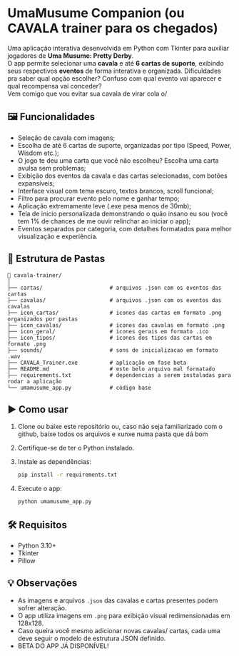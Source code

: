 # UmaMusume Companion (ou CAVALA trainer para os chegados)

Uma aplicação interativa desenvolvida em Python com Tkinter para auxiliar jogadores de **Uma Musume: Pretty Derby**.<br>
O app permite selecionar uma **cavala** e até **6 cartas de suporte**, exibindo seus respectivos **eventos** de forma interativa e organizada.
Dificuldades pra saber qual opção escolher? Confuso com qual evento vai aparecer e qual recompensa vai conceder? <br>
Vem comigo que vou evitar sua cavala de virar cola o/ 

## 🖼️ Funcionalidades
- Seleção de cavala com imagens;
- Escolha de até 6 cartas de suporte, organizadas por tipo (Speed, Power, Wisdom etc.);
- O jogo te deu uma carta que você não escolheu? Escolha uma carta avulsa sem problemas;
- Exibição dos eventos da cavala e das cartas selecionadas, com botões expansíveis;
- Interface visual com tema escuro, textos brancos, scroll funcional;
- Filtro para procurar evento pelo nome e ganhar tempo;
- Aplicação extremamente leve (.exe pesa menos de 30mb);
- Tela de inicio personalizada demonstrando o quão insano eu sou (você tem 1% de chances de me ouvir relinchar ao iniciar o app);
- Eventos separados por categoria, com detalhes formatados para melhor visualização e experiência. 

## 📁 Estrutura de Pastas

```
📁 cavala-trainer/
│
├── cartas/                     # arquivos .json com os eventos das cartas
├── cavalas/                    # arquivos .json com os eventos das cavalas                   
├── icon_cartas/                # icones das cartas em formato .png organizados por pastas
├── icon_cavalas/               # icones das cavalas em formato .png
├── icon_geral/                 # icones gerais em formato .ico
├── icon_tipos/                 # icones dos tipos das cartas em formato .png
├── sounds/                     # sons de inicializacao em formato .wav
├── CAVALA_Trainer.exe          # aplicação em fase beta
├── README.md                   # este belo arquivo mal formatado
├── requirements.txt            # dependencias a serem instaladas para rodar a aplicação
└── umamusume_app.py            # código base
```

## ▶️ Como usar
1. Clone ou baixe este repositório ou, caso não seja familiarizado com o github, baixe todos os arquivos e xunxe numa pasta que dá bom 
2. Certifique-se de ter o Python instalado.
3. Instale as dependências:

   ```bash
   pip install -r requirements.txt
   ```

4. Execute o app:
   ```bash
   python umamusume_app.py
   ```

## 🛠️ Requisitos
- Python 3.10+
- Tkinter
- Pillow

## 💡 Observações
- As imagens e arquivos `.json` das cavalas e cartas presentes podem sofrer alteração.
- O app utiliza imagens em `.png` para exibição visual redimensionadas em 128x128.
- Caso queira você mesmo adicionar novas cavalas/ cartas, cada uma deve seguir o modelo de estrutura JSON definido.
- BETA DO APP JÁ DISPONÍVEL! 
